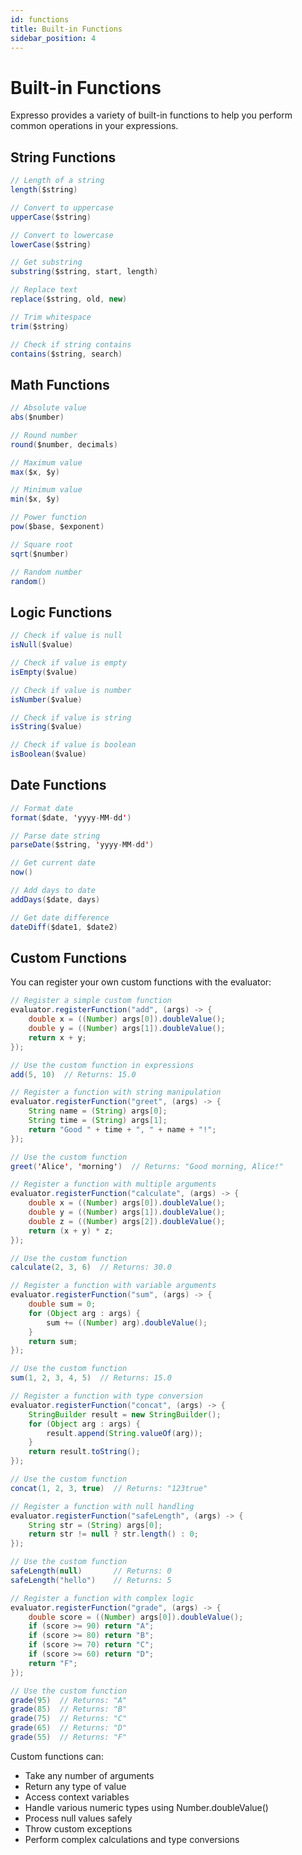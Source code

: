 ```yaml
---
id: functions
title: Built-in Functions
sidebar_position: 4
---
```


# Built-in Functions

Expresso provides a variety of built-in functions to help you perform common operations in your expressions.

## String Functions

```java
// Length of a string
length($string)

// Convert to uppercase
upperCase($string)

// Convert to lowercase
lowerCase($string)

// Get substring
substring($string, start, length)

// Replace text
replace($string, old, new)

// Trim whitespace
trim($string)

// Check if string contains
contains($string, search)
```

## Math Functions

```java
// Absolute value
abs($number)

// Round number
round($number, decimals)

// Maximum value
max($x, $y)

// Minimum value
min($x, $y)

// Power function
pow($base, $exponent)

// Square root
sqrt($number)

// Random number
random()
```

## Logic Functions

```java
// Check if value is null
isNull($value)

// Check if value is empty
isEmpty($value)

// Check if value is number
isNumber($value)

// Check if value is string
isString($value)

// Check if value is boolean
isBoolean($value)
```

## Date Functions

```java
// Format date
format($date, 'yyyy-MM-dd')

// Parse date string
parseDate($string, 'yyyy-MM-dd')

// Get current date
now()

// Add days to date
addDays($date, days)

// Get date difference
dateDiff($date1, $date2)
```

## Custom Functions

You can register your own custom functions with the evaluator:

```java
// Register a simple custom function
evaluator.registerFunction("add", (args) -> {
    double x = ((Number) args[0]).doubleValue();
    double y = ((Number) args[1]).doubleValue();
    return x + y;
});

// Use the custom function in expressions
add(5, 10)  // Returns: 15.0

// Register a function with string manipulation
evaluator.registerFunction("greet", (args) -> {
    String name = (String) args[0];
    String time = (String) args[1];
    return "Good " + time + ", " + name + "!";
});

// Use the custom function
greet('Alice', 'morning')  // Returns: "Good morning, Alice!"

// Register a function with multiple arguments
evaluator.registerFunction("calculate", (args) -> {
    double x = ((Number) args[0]).doubleValue();
    double y = ((Number) args[1]).doubleValue();
    double z = ((Number) args[2]).doubleValue();
    return (x + y) * z;
});

// Use the custom function
calculate(2, 3, 6)  // Returns: 30.0

// Register a function with variable arguments
evaluator.registerFunction("sum", (args) -> {
    double sum = 0;
    for (Object arg : args) {
        sum += ((Number) arg).doubleValue();
    }
    return sum;
});

// Use the custom function
sum(1, 2, 3, 4, 5)  // Returns: 15.0

// Register a function with type conversion
evaluator.registerFunction("concat", (args) -> {
    StringBuilder result = new StringBuilder();
    for (Object arg : args) {
        result.append(String.valueOf(arg));
    }
    return result.toString();
});

// Use the custom function
concat(1, 2, 3, true)  // Returns: "123true"

// Register a function with null handling
evaluator.registerFunction("safeLength", (args) -> {
    String str = (String) args[0];
    return str != null ? str.length() : 0;
});

// Use the custom function
safeLength(null)       // Returns: 0
safeLength("hello")    // Returns: 5

// Register a function with complex logic
evaluator.registerFunction("grade", (args) -> {
    double score = ((Number) args[0]).doubleValue();
    if (score >= 90) return "A";
    if (score >= 80) return "B";
    if (score >= 70) return "C";
    if (score >= 60) return "D";
    return "F";
});

// Use the custom function
grade(95)  // Returns: "A"
grade(85)  // Returns: "B"
grade(75)  // Returns: "C"
grade(65)  // Returns: "D"
grade(55)  // Returns: "F"
```

Custom functions can:

- Take any number of arguments
- Return any type of value
- Access context variables
- Handle various numeric types using Number.doubleValue()
- Process null values safely
- Throw custom exceptions
- Perform complex calculations and type conversions 
